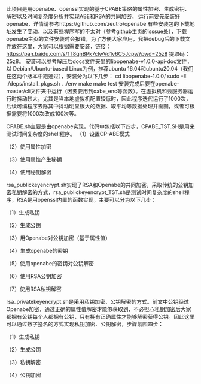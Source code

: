 此项目是用openabe、openssl实现的基于CPABE策略的属性加密、生成密钥、解密以及时间复杂度分析并实现ABE和RSA的共同加密。
运行前要先安装好openabe，详情请参考https://github.com/zeutro/openabe
有些安装包的下载地址发生了变动，以及有些程序写的不太对（参考github主页的isssue处），下载openabe主页的文件安装时会报错，为了方便大家应用，我把debug后的下载文件放在这里，大家可以根据需要安装，链接：https://pan.baidu.com/s/1T8qnBPk7clwVd1v6C5Jcpw?pwd=25z8 提取码：25z8。
安装可以参考解压后docs文件夹里的libopenabe-v1.0.0-api-doc文件，以 Debian/Ubuntu-based Linux为例，推荐ubuntu 16.04和ubuntu20.04（我们在这两个版本中跑通过），安装分为以下几步：
cd libopenabe-1.0.0/
sudo -E ./deps/install_pkgs.sh
. ./env
make
make test
安装完成后要在openabe-master/cli文件夹中运行（因要要用到oabe_enc等函数）。在虚拟机和云服务器运行时抖动较大，尤其是当本地虚拟机配置较低时，因此程序迭代运行了1000次，后续可编程序去除其中抖动明显很大的数据、取平均等数据处理并画图，或者可根据需要将1000次改成100次等。

CPABE.sh主要是由openabe实现，代码中包括以下四步，CPABE_TST.SH是用来测试时间复杂度的shell程序。
（1）设置CP-ABE模式

（2）使用属性加密

（3）使用属性产生秘钥

（4）使用秘钥解密

rsa_publickeyencrypt.sh实现了RSA和Openabe的共同加密，采取传统的公钥加密私钥解密的方式，rsa_publickeyencrypt_TST.sh是测试时间复杂度的shell程序，RSA是用openssl内置的函数实现，主要可以分为以下几步：

（1）生成私钥

（2）生成公钥

（3）用Openabe对公钥加密（基于属性值）

（4）生成openabe的密钥

（5）使用openabe的密钥对公钥解密

（6）使用RSA公钥加密

（7）使用RSA私钥解密

rsa_privatekeyencrypt.sh是采用私钥加密、公钥解密的方式。前文中公钥经过Openabe加密，通过正确的属性值解密才能够获取到，不必担心私钥加密后大家都拥有公钥每个人都拥有公钥，只有拥有正确属性才能够解密获得公钥。因此这里可以通过数字签名的方式实现私钥加密、公钥解密，步骤氛围四步：

（1）生成私钥

（2）生成公钥

（3）私钥解密

（4）公钥加密
